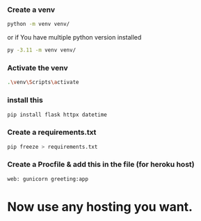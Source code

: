 ### Create a venv

```bash
python -m venv venv/
```
or if You have multiple python version installed
```bash
py -3.11 -m venv venv/
```
### Activate the venv

```bash
.\venv\Scripts\activate
```
### install this

```bash
pip install flask httpx datetime
```
### Create a requirements.txt

```bash
pip freeze > requirements.txt
```
### Create a Procfile & add this in the file (for heroku host)

```bash
web: gunicorn greeting:app
```

# Now use any hosting you want.